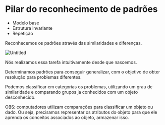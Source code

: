 # Pilar do reconhecimento de padrões

- Modelo base
- Estrutura invariante
- Repetição

Reconhecemos os padrões através das similaridades e diferenças.

![Untitled](Pilar%20do%20reconhecimento%20de%20padro%CC%83es%20275e17a7778646e385538bfefeb6012f/Untitled.png)

Nós realizamos essa tarefa intuitivamente desde que nascemos.

Determinamos padrões para conseguir generalizar, com o objetivo de obter resolução para problemas diferentes.

Podemos classificar em categorias os problemas, utilizando um grau de similaridade e comparando grupos ja conhecidos com um objeto desconhecido.

OBS: computadores utilizam comparações para classificar um objeto ou dado. Ou seja, precisamos representar os atributos do objeto para que ele aprenda os conceitos associados ao objeto, armazenar isso.